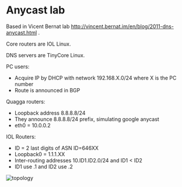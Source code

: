 # Anycast lab 

Based in Vicent Bernat lab http://vincent.bernat.im/en/blog/2011-dns-anycast.html .

Core routers are IOL Linux.

DNS servers are TinyCore Linux. 

PC users:

* Acquire IP by DHCP with network 192.168.X.0/24 where X is the PC number
* Route is announced in BGP

Quagga routers: 

* Loopback address 8.8.8.8/24
* They announce 8.8.8.8/24 prefix, simulating google anycast
* eth0 = 10.0.0.2 

IOL Routers:

* ID = 2 last digits of ASN ID=646XX
* Loopback0 = 1.1.1.XX
* Inter-routing addresses 10.ID1.ID2.0/24 and ID1 < ID2
* ID1 use .1 and ID2 use .2



![topology](https://github.com/itsuugo/gns3labs/blob/master/dns-anycast/screenshot.png)
 

